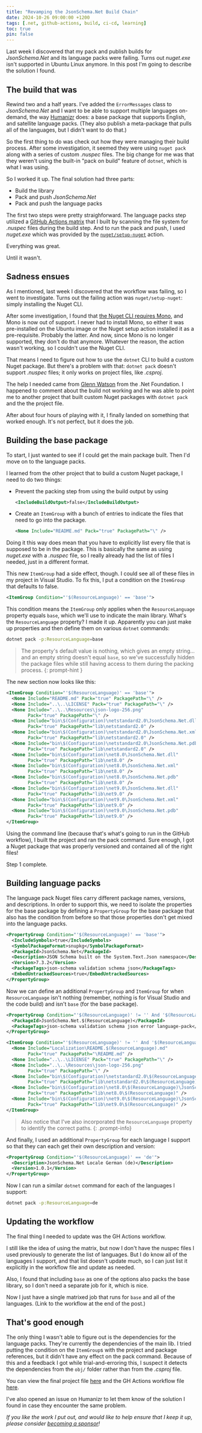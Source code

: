 ```yaml
---
title: "Revamping the JsonSchema.Net Build Chain"
date: 2024-10-26 09:00:00 +1200
tags: [.net, github-actions, build, ci-cd, learning]
toc: true
pin: false
---
```


Last week I discovered that my pack and publish builds for _JsonSchema.Net_ and its language packs were failing.  Turns out _nuget.exe_ isn't supported in Ubuntu Linux anymore.  In this post I'm going to describe the solution I found.

## The build that was

Rewind two and a half years.  I've added the `ErrorMessages` class to _JsonSchema.Net_ and I want to be able to support multiple languages on-demand, the way [Humanizr](https://github.com/Humanizr/Humanizer) does: a base package that supports English, and satellite language packs.  (They also publish a meta-package that pulls all of the languages, but I didn't want to do that.)

So the first thing to do was check out how they were managing their build process.  After some investigation, it seemed they were using `nuget pack` along with a series of custom _.nuspec_ files.  The big change for me was that they weren't using the built-in "pack on build" feature of `dotnet`, which is what I was using.

So I worked it up.  The final solution had three parts:

- Build the library
- Pack and push _JsonSchema.Net_
- Pack and push the language packs

The first two steps were pretty straighforward.  The language packs step utilized a [GitHub Actions matrix](https://docs.github.com/en/actions/writing-workflows/choosing-what-your-workflow-does/running-variations-of-jobs-in-a-workflow) that I built by scanning the file system for _.nuspec_ files during the build step.  And to run the pack and push, I used _nuget.exe_ which was provided by the [`nuget/setup-nuget`](https://github.com/NuGet/setup-nuget) action.

Everything was great.

Until it wasn't.

## Sadness ensues

As I mentioned, last week I discovered that the workflow was failing, so I went to investigate.  Turns out the failing action was `nuget/setup-nuget`: simply installing the Nuget CLI.

After some investigation, I found that [the Nuget CLI requires Mono](https://github.com/NuGet/setup-nuget/issues/168#issuecomment-2573539599), and Mono is now out of support.  I never had to install Mono, so either it was pre-installed on the Ubuntu image or the Nuget setup action installed it as a pre-requisite.  Probably the latter.  And now, since Mono is no longer supported, they don't do that anymore.  Whatever the reason, the action wasn't working, so I couldn't use the Nuget CLI.

That means I need to figure out how to use the `dotnet` CLI to build a custom Nuget package.  But there's a problem with that: `dotnet pack` doesn't support _.nuspec_ files; it only works on project files, like _.csproj_.

The help I needed came from [Glenn Watson](https://github.com/glennawatson) from the .Net Foundation.  I happened to comment about the build not working and he was able to point me to another project that built custom Nuget packages with `dotnet pack` and the the project file.

After about four hours of playing with it, I finally landed on something that worked enough.  It's not perfect, but it does the job.

## Building the base package

To start, I just wanted to see if I could get the main package built.  Then I'd move on to the language packs.

I learned from the other project that to build a custom Nuget package, I need to do two things:

- Prevent the packing step from using the build output by using
  ```xml
  <IncludeBuildOutput>false</IncludeBuildOutput>
  ```
- Create an `ItemGroup` with a bunch of entries to indicate the files that need to go into the package.
  ```xml
  <None Include="README.md" Pack="true" PackagePath="\" />
  ```

Doing it this way does mean that you have to explicitly list every file that is supposed to be in the package.  This is basically the same as using _nuget.exe_ with a _.nuspec_ file, so I really already had the list of files I needed, just in a different format.

This new `ItemGroup` had a side effect, though.  I could see all of these files in my project in Visual Studio.  To fix this, I put a condition on the `ItemGroup` that defaults to false.

```xml
<ItemGroup Condition="'$(ResourceLanguage)' == 'base'">
```

This condition means the `ItemGroup` only applies when the `ResourceLanguage` property equals `base`, which we'll use to indicate the main library.  What's the `ResourceLanguage` property?  I made it up.  Apparently you can just make up properties and then define them on various `dotnet` commands:

```sh
dotnet pack -p:ResourceLanguage=base
```

> The property's default value is nothing, which gives an empty string... and an empty string doesn't equal `base`, so we've successfully hidden the package files while still having access to them during the packing process.
{: prompt-hint }

The new section now looks like this:

```xml
<ItemGroup Condition="'$(ResourceLanguage)' == 'base'">
  <None Include="README.md" Pack="true" PackagePath="\" />
  <None Include="..\..\LICENSE" Pack="true" PackagePath="\" />
  <None Include="..\..\Resources\json-logo-256.png"
        Pack="true" PackagePath="\" />
  <None Include="bin\$(Configuration)\netstandard2.0\JsonSchema.Net.dll"
        Pack="true" PackagePath="lib\netstandard2.0" />
  <None Include="bin\$(Configuration)\netstandard2.0\JsonSchema.Net.xml"
        Pack="true" PackagePath="lib\netstandard2.0" />
  <None Include="bin\$(Configuration)\netstandard2.0\JsonSchema.Net.pdb"
        Pack="true" PackagePath="lib\netstandard2.0" />
  <None Include="bin\$(Configuration)\net8.0\JsonSchema.Net.dll"
        Pack="true" PackagePath="lib\net8.0" />
  <None Include="bin\$(Configuration)\net8.0\JsonSchema.Net.xml"
        Pack="true" PackagePath="lib\net8.0" />
  <None Include="bin\$(Configuration)\net8.0\JsonSchema.Net.pdb"
        Pack="true" PackagePath="lib\net8.0" />
  <None Include="bin\$(Configuration)\net9.0\JsonSchema.Net.dll"
        Pack="true" PackagePath="lib\net9.0" />
  <None Include="bin\$(Configuration)\net9.0\JsonSchema.Net.xml"
        Pack="true" PackagePath="lib\net9.0" />
  <None Include="bin\$(Configuration)\net9.0\JsonSchema.Net.pdb"
        Pack="true" PackagePath="lib\net9.0" />
</ItemGroup>
```

Using the command line (because that's what's going to run in the GitHub workflow), I built the project and ran the pack command.  Sure enough, I got a Nuget package that was properly versioned and contained all of the right files!

Step 1 complete.

## Building language packs

The language pack Nuget files carry different package names, versions, and descriptions.  In order to support this, we need to isolate the properties for the base package by defining a `PropertyGroup` for the base package that also has the condition from before so that those properties don't get mixed into the language packs.

```xml
<PropertyGroup Condition="'$(ResourceLanguage)' == 'base'">
  <IncludeSymbols>true</IncludeSymbols>
  <SymbolPackageFormat>snupkg</SymbolPackageFormat>
  <PackageId>JsonSchema.Net</PackageId>
  <Description>JSON Schema built on the System.Text.Json namespace</Description>
  <Version>7.3.2</Version>
  <PackageTags>json-schema validation schema json</PackageTags>
  <EmbedUntrackedSources>true</EmbedUntrackedSources>
</PropertyGroup>
```

Now we can define an additional `PropertyGroup` and `ItemGroup` for when `ResourceLanguage` isn't nothing (remember, nothing is for Visual Studio and the code build) and isn't `base` (for the base package).

```xml
<PropertyGroup Condition="'$(ResourceLanguage)' != '' And '$(ResourceLanguage)' != 'base'">
  <PackageId>JsonSchema.Net.$(ResourceLanguage)</PackageId>
  <PackageTags>json-schema validation schema json error language-pack</PackageTags>
</PropertyGroup>

<ItemGroup Condition="'$(ResourceLanguage)' != '' And '$(ResourceLanguage)' != 'base'">
  <None Include="Localization\README.$(ResourceLanguage).md"
        Pack="true" PackagePath="\README.md" />
  <None Include="..\..\LICENSE" Pack="true" PackagePath="\" />
  <None Include="..\..\Resources\json-logo-256.png"
        Pack="true" PackagePath="\" />
  <None Include="bin\$(Configuration)\netstandard2.0\$(ResourceLanguage)\JsonSchema.Net.resources.dll"
        Pack="true" PackagePath="lib\netstandard2.0\$(ResourceLanguage)" />
  <None Include="bin\$(Configuration)\net8.0\$(ResourceLanguage)\JsonSchema.Net.resources.dll"
        Pack="true" PackagePath="lib\net8.0\$(ResourceLanguage)" />
  <None Include="bin\$(Configuration)\net9.0\$(ResourceLanguage)\JsonSchema.Net.resources.dll"
        Pack="true" PackagePath="lib\net9.0\$(ResourceLanguage)" />
</ItemGroup>
```

> Also notice that I've also incorporated the `ResourceLanguage` property to identify the correct paths.
{: .prompt-info}

And finally, I used an additional `PropertyGroup` for each language I support so that they can each get their own description and version:

```xml
<PropertyGroup Condition="'$(ResourceLanguage)' == 'de'">
  <Description>JsonSchema.Net Locale German (de)</Description>
  <Version>1.0.1</Version>
</PropertyGroup>
```

Now I can run a similar `dotnet` command for each of the languages I support:

```sh
dotnet pack -p:ResourceLanguage=de
```

## Updating the workflow

The final thing I needed to update was the GH Actions workflow.

I still like the idea of using the matrix, but now I don't have the nuspec files I used previously to generate the list of languages.  But I do know all of the languages I support, and that list doesn't update much, so I can just list it explicitly in the workflow file and update as needed.

Also, I found that including `base` as one of the options also packs the base library, so I don't need a separate job for it, which is nice.

Now I just have a single matrixed job that runs for `base` and all of the languages.  (Link to the workflow at the end of the post.)

## That's good enough

The only thing I wasn't able to figure out is the dependencies for the language packs.  They're currently the dependencies of the main lib.  I tried putting the condition on the `ItemGroup`s with the project and package references, but it didn't have any effect on the pack command.  Because of this and a feedback I got while trial-and-erroring this, I suspect it detects the dependencies from the `obj/` folder rather than from the _.csproj_ file.

You can view the final project file [here](https://github.com/json-everything/json-everything/blob/28090a609bcc39bbd77c3c28501b522dea600d34/src/JsonSchema/JsonSchema.csproj) and the GH Actions workflow file [here](https://github.com/json-everything/json-everything/blob/28090a609bcc39bbd77c3c28501b522dea600d34/.github/workflows/publish-schema.yml).

I've also opened an issue on Humanizr to let them know of the solution I found in case they encounter the same problem.

_If you like the work I put out, and would like to help ensure that I keep it up, please consider [becoming a sponsor](https://github.com/sponsors/gregsdennis)!_
